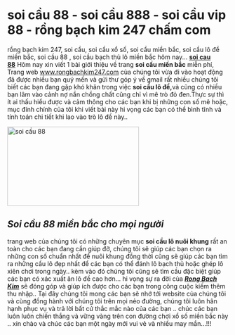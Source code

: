 # soi cầu 88 - soi cầu 888 - soi cầu vip 88 - rồng bạch kim 247 chấm com
rồng bạch kim 247, soi cầu, soi cầu xổ số, soi cầu miền bắc, soi cầu lô đề miền bắc, soi cầu 88 , soi cầu bạch thủ lô miền bắc hôm nay...
<a href="http://rongbachkim247.com"><strong><span style="vertical-align: inherit;"><span style="vertical-align: inherit;">soi cau 88</span></span></strong></a><span style="vertical-align: inherit;"><span style="vertical-align: inherit;"> Hôm nay xin viết 1 bài giới thiệu về trang </span></span><strong><span style="vertical-align: inherit;"><span style="vertical-align: inherit;">soi cầu miền bắ</span></span><span style="vertical-align: inherit;"><span style="vertical-align: inherit;">c</span></span></strong><span style="vertical-align: inherit;"><span style="vertical-align: inherit;"> miễn phí,</span></span>
<span style="vertical-align: inherit;"><span style="vertical-align: inherit;"> Trang web </span></span><span style="color: #ff0000;"><span style="vertical-align: inherit;"><span style="vertical-align: inherit;">www.rongbachkim247.com</span></span></span><span style="vertical-align: inherit;"><span style="vertical-align: inherit;"> của chúng tôi vừa đi vào hoạt động đã được nhiều bạn quý mến và gửi thư góp ý về gmail rất nhiều chúng tôi biết các bạn đang gặp khó khăn trong việc </span></span><strong><span style="vertical-align: inherit;"><span style="vertical-align: inherit;">soi cầu lô đề,</span></span></strong><span style="vertical-align: inherit;"><span style="vertical-align: inherit;">và cũng có nhiều bạn lâm vào cảnh nợ nần chồng chất cũng chỉ vì mê trò đỏ đen.Thực sự thì ít ai thấu hiểu được và cảm thông cho các bạn khi bị những con số mê hoặc, mục đính chính của tôi khi viết bài này hi vọng các bạn có thể bình tĩnh và tính toán chi tiết khi lao vào trò lô đề này..</span></span>

<img class="alignnone wp-image-53 size-medium" title="soi cầu 88 - web xổ số miền bắc chính xác" src="http://rongbachkim247.com/wp-content/uploads/2017/09/rong-bach-kim-1-300x180.png" alt="soi cầu 88" width="300" height="180" />
<h2><i><span style="vertical-align: inherit;"><span style="vertical-align: inherit;">Soi cầu 88 miền bắc cho mọi người</span></span></i></h2>
<span style="vertical-align: inherit;"><span style="vertical-align: inherit;">trang web của chúng tôi có những chuyên mục </span></span><b><span style="vertical-align: inherit;"><span style="vertical-align: inherit;">soi cầu lô nuôi khung</span></span></b><span style="vertical-align: inherit;"><span style="vertical-align: inherit;"> rất an toàn cho các bạn đang cần giúp đỡ, chúng tôi sẽ giúp các bạn chọn ra những con số chuẩn nhất để nuôi khung đồng thời cũng sẽ giúp các bạn tìm ra những cầu lô đẹp nhất để các bạn có thể đánh lô bạch thủ hoặc ghép lô xiên chơi trong ngày.. kèm vào đó chúng tôi cũng sẽ tìm cầu đặc biệt giúp các bạn có xác xuất ăn lô đề cao hơn...</span></span>
<span style="vertical-align: inherit;"><span style="vertical-align: inherit;"> hi vọng sự ra đời của <i><a href="http://rongbachkim247.com"><strong>Rong Bach Kim</strong></a> </i></span></span><span style="vertical-align: inherit;"><span style="vertical-align: inherit;">sẽ đóng góp và giúp ích được cho các bạn trong công cuộc kiếm thêm thu nhập..</span></span>
<span style="vertical-align: inherit;"><span style="vertical-align: inherit;"> Tại đây chúng tôi mong các bạn sẽ nhớ tới website của chúng tôi và cùng đồng hành với chúng tôi trên mọi nẻo đường, chúng tôi luôn hân hạnh phục vụ và trả lời bất cứ thắc mắc nào của các bạn ..</span></span>
<span style="vertical-align: inherit;"><span style="vertical-align: inherit;"> chúc các bạn luôn luôn chiến thắng và vững vàng trên con đường chơi xổ số miền bắc này ..</span></span>
<span style="vertical-align: inherit;"><span style="vertical-align: inherit;"> xin chào và chúc các bạn một ngày mới vui vẻ và nhiều may mắn...!!!</span></span>

&nbsp;

